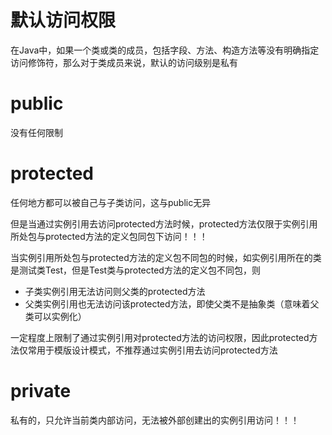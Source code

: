 # 默认访问权限

在Java中，如果一个类或类的成员，包括字段、方法、构造方法等没有明确指定访问修饰符，那么对于类成员来说，默认的访问级别是私有

# public

没有任何限制

# protected

任何地方都可以被自己与子类访问，这与public无异

但是当通过实例引用去访问protected方法时候，protected方法仅限于实例引用所处包与protected方法的定义包同包下访问！！！

当实例引用所处包与protected方法的定义包不同包的时候，如实例引用所在的类是测试类Test，但是Test类与protected方法的定义包不同包，则

* 子类实例引用无法访问则父类的protected方法
* 父类实例引用也无法访问该protected方法，即使父类不是抽象类（意味着父类可以实例化）

一定程度上限制了通过实例引用对protected方法的访问权限，因此protected方法仅常用于模版设计模式，不推荐通过实例引用去访问protected方法

# private

私有的，只允许当前类内部访问，无法被外部创建出的实例引用访问！！！